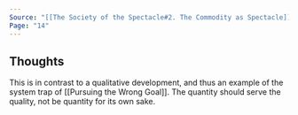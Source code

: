 ```yaml
---
Source: "[[The Society of the Spectacle#2. The Commodity as Spectacle]]"
Page: "14"
---
```

## Thoughts
This is in contrast to a qualitative development, and thus an example of the system trap of [[Pursuing the Wrong Goal]]. The quantity should serve the quality, not be quantity for its own sake.